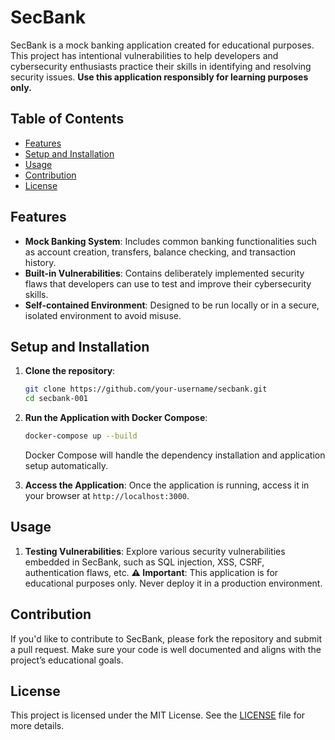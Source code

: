# SecBank

SecBank is a mock banking application created for educational purposes. This project has intentional vulnerabilities to help developers and cybersecurity enthusiasts practice their skills in identifying and resolving security issues. **Use this application responsibly for learning purposes only.**

## Table of Contents
- [Features](#features)
- [Setup and Installation](#setup-and-installation)
- [Usage](#usage)
- [Contribution](#contribution)
- [License](#license)
  
## Features

- **Mock Banking System**: Includes common banking functionalities such as account creation, transfers, balance checking, and transaction history.
- **Built-in Vulnerabilities**: Contains deliberately implemented security flaws that developers can use to test and improve their cybersecurity skills.
- **Self-contained Environment**: Designed to be run locally or in a secure, isolated environment to avoid misuse.

## Setup and Installation

1. **Clone the repository**:
    ```bash
    git clone https://github.com/your-username/secbank.git
    cd secbank-001
    ```

2. **Run the Application with Docker Compose**:
    ```bash
    docker-compose up --build
    ```

   Docker Compose will handle the dependency installation and application setup automatically.

3. **Access the Application**:
    Once the application is running, access it in your browser at `http://localhost:3000`.

## Usage

1. **Testing Vulnerabilities**: Explore various security vulnerabilities embedded in SecBank, such as SQL injection, XSS, CSRF, authentication flaws, etc.
   **⚠️ Important**: This application is for educational purposes only. Never deploy it in a production environment.


## Contribution

If you'd like to contribute to SecBank, please fork the repository and submit a pull request. Make sure your code is well documented and aligns with the project’s educational goals.

## License

This project is licensed under the MIT License. See the [LICENSE](LICENSE) file for more details.
